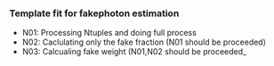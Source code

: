 ### Template fit for fakephoton estimation


- N01: Processing Ntuples and doing full process
- N02: Caclulating only the fake fraction (N01 should be proceeded)
- N03: Calcualing fake weight (N01,N02 should be proceeded_
